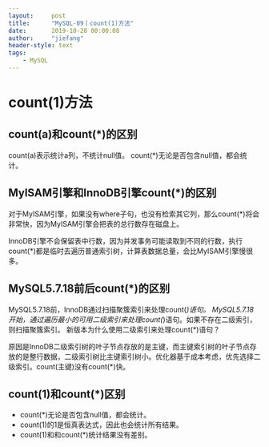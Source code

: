```yaml
---
layout:     post
title:      "MySQL-09丨count(1)方法"
date:       2019-10-28 00:00:08
author:     "jiefang"
header-style: text
tags:
    - MySQL
---
```

# count(1)方法
## count(a)和count(*)的区别
count(a)表示统计a列，不统计null值。
count(*)无论是否包含null值，都会统计。
## MyISAM引擎和InnoDB引擎count(*)的区别
对于MyISAM引擎，如果没有where子句，也没有检索其它列，那么count(*)将会非常快，因为MyISAM引擎会把表的总行数存在磁盘上。

InnoDB引擎不会保留表中行数，因为并发事务可能读取到不同的行数，执行count(*)都是临时去遍历普通索引树，计算表数据总量，会比MyISAM引擎慢很多。

## MySQL5.7.18前后count(*)的区别
MySQL5.7.18前，InnoDB通过扫描聚簇索引来处理count(*)语句。
MySQL5.7.18开始，通过遍历最小的可用二级索引来处理count(*)语句。如果不存在二级索引，则扫描聚簇索引。
新版本为什么使用二级索引来处理count(*)语句？

原因是InnoDB二级索引树的叶子节点存放的是主键，而主键索引树的叶子节点存放的是整行数据，二级索引树比主键索引树小。优化器基于成本考虑，优先选择二级索引。count(主键)没有count(*)快。
## count(1)和count(*)区别

- count(*)无论是否包含null值，都会统计。
- count(1)的1是恒真表达式，因此也会统计所有结果。
- count(1)和和count(*)统计结果没有差别。
